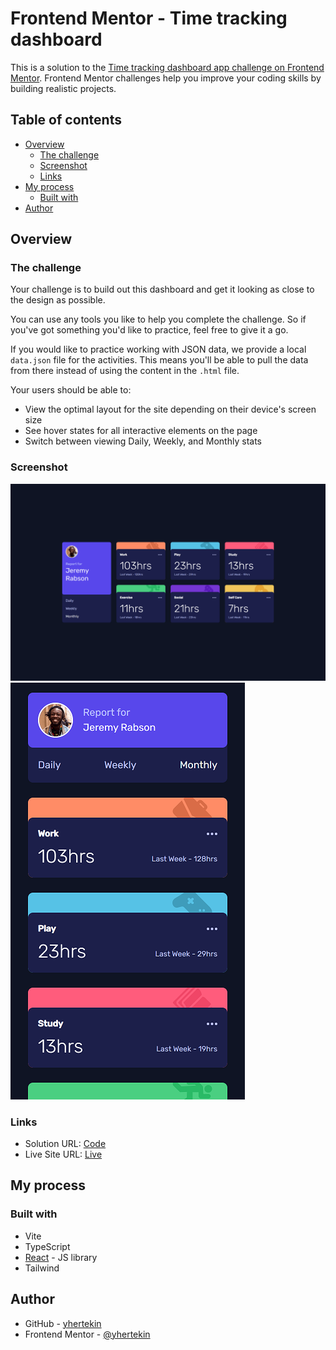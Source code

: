# Frontend Mentor - Time tracking dashboard

This is a solution to the [Time tracking dashboard app challenge on Frontend Mentor](https://www.frontendmentor.io/challenges/time-tracking-dashboard-UIQ7167Jw). Frontend Mentor challenges help you improve your coding skills by building realistic projects.

## Table of contents

-   [Overview](#overview)
    -   [The challenge](#the-challenge)
    -   [Screenshot](#screenshot)
    -   [Links](#links)
-   [My process](#my-process)
    -   [Built with](#built-with)
-   [Author](#author)

## Overview

### The challenge

Your challenge is to build out this dashboard and get it looking as close to the design as possible.

You can use any tools you like to help you complete the challenge. So if you've got something you'd like to practice, feel free to give it a go.

If you would like to practice working with JSON data, we provide a local `data.json` file for the activities. This means you'll be able to pull the data from there instead of using the content in the `.html` file.

Your users should be able to:

-   View the optimal layout for the site depending on their device's screen size
-   See hover states for all interactive elements on the page
-   Switch between viewing Daily, Weekly, and Monthly stats

### Screenshot

![](./screenshots/desktop.png)
![](./screenshots/mobile.png)

### Links

-   Solution URL: [Code]()
-   Live Site URL: [Live]()

## My process

### Built with

-   Vite
-   TypeScript
-   [React](https://reactjs.org/) - JS library
-   Tailwind

## Author

-   GitHub - [yhertekin](https://www.github.com/yhertekin)
-   Frontend Mentor - [@yhertekin](https://www.frontendmentor.io/profile/yhertekin)
